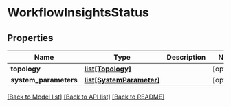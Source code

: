 # WorkflowInsightsStatus

## Properties
Name | Type | Description | Notes
------------ | ------------- | ------------- | -------------
**topology** | [**list[Topology]**](Topology.md) |  | [optional] 
**system_parameters** | [**list[SystemParameter]**](SystemParameter.md) |  | [optional] 

[[Back to Model list]](../README.md#documentation-for-models) [[Back to API list]](../README.md#documentation-for-api-endpoints) [[Back to README]](../README.md)

